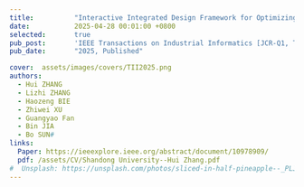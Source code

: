 ```yaml
---
title:          "Interactive Integrated Design Framework for Optimizing the Structure, Capacity, and Operation of Multienergy Systems via Reinforcement Learning"
date:           2025-04-28 00:01:00 +0800
selected:       true
pub_post:       'IEEE Transactions on Industrial Informatics [JCR-Q1, TOP, IF=9.9]'
pub_date:       "2025, Published"

cover:  assets/images/covers/TII2025.png
authors:
  - Hui ZHANG
  - Lizhi ZHANG
  - Haozeng BIE
  - Zhiwei XU
  - Guangyao Fan
  - Bin JIA
  - Bo SUN#
links:
  Paper: https://ieeexplore.ieee.org/abstract/document/10978909/
  pdf: /assets/CV/Shandong University--Hui Zhang.pdf
#  Unsplash: https://unsplash.com/photos/sliced-in-half-pineapple--_PLJZmHZzk
---
```

